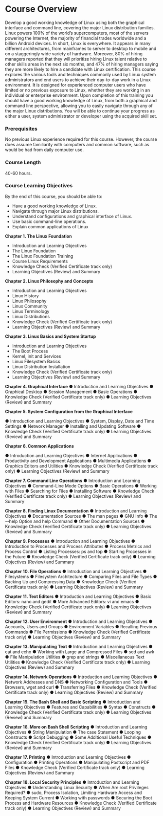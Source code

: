 # Course Overview

Develop a good working knowledge of Linux using both the graphical interface and command line, covering the major Linux distribution families.
Linux powers 100% of the world’s supercomputers, most of the servers powering the Internet, the majority of financial trades worldwide and a billion Android devices. In short, Linux is everywhere. It appears in many different architectures, from mainframes to server to desktop to mobile and on a staggeringly wide variety of hardware. Moreover, 80% of hiring managers reported that they will prioritize hiring Linux talent relative to other skills areas in the next six months, and 47% of hiring managers saying they are more likely to hire a candidate with Linux certification. This course explores the various tools and techniques commonly used by Linux system administrators and end users to achieve their day-to-day work in a Linux environment. It is designed for experienced computer users who have limited or no previous exposure to Linux, whether they are working in an individual or enterprise environment. Upon completion of this training you should have a good working knowledge of Linux, from both a graphical and command line perspective, allowing you to easily navigate through any of the major Linux distributions. You will be able to continue your progress as either a user, system administrator or developer using the acquired skill set.


### Prerequisites
No previous Linux experience required for this course. However, the course does assume
familiarity with computers and common software, such as would be had from daily computer
use.

### Course Length
40-60 hours.
    
    
### Course Learning Objectives

By the end of this course, you should be able to:

* Have a good working knowledge of Linux.
* Navigate through major Linux distributions.
* Understand configurations and graphical interface of Linux.
* Use basic command-line operations.
* Explain common applications of Linux



**Chapter 1. The Linux Foundation**

* Introduction and Learning Objectives
* The Linux Foundation
* The Linux Foundation Training
* Course Linux Requirements
* Knowledge Check (Verified Certificate track only)
* Learning Objectives (Review) and Summary


**Chapter 2. Linux Philosophy and Concepts**

* Introduction and Learning Objectives
* Linux History
* Linux Philosophy
* Linux Community
* Linux Terminology
* Linux Distributions
* Knowledge Check (Verified Certificate track only)
* Learning Objectives (Review) and Summary


**Chapter 3. Linux Basics and System Startup**
* Introduction and Learning Objectives
* The Boot Process
* Kernel, init and Services
* Linux Filesystem Basics
* Linux Distribution Installation
* Knowledge Check (Verified Certificate track only)
* Learning Objectives (Review) and Summary


**Chapter 4. Graphical Interface**
● Introduction and Learning Objectives
● Graphical Desktop
● Session Management
● Basic Operations
● Knowledge Check (Verified Certificate track only)
● Learning Objectives (Review) and Summary


**Chapter 5. System Configuration from the Graphical Interface**

● Introduction and Learning Objectives
● System, Display, Date and Time Settings
● Network Manager
● Installing and Updating Software
● Knowledge Check (Verified Certificate track only)
● Learning Objectives (Review) and Summary


**Chapter 6. Common Applications**

● Introduction and Learning Objectives
● Internet Applications
● Productivity and Development Applications
● Multimedia Applications
● Graphics Editors and Utilities
● Knowledge Check (Verified Certificate track only)
● Learning Objectives (Review) and Summary


**Chapter 7. Command Line Operations**
● Introduction and Learning Objectives
● Command-Line Mode Options
● Basic Operations
● Working with Files
● Searching for Files
● Installing Software
● Knowledge Check (Verified Certificate track only)
● Learning Objectives (Review) and Summary


**Chapter 8. Finding Linux Documentation**
● Introduction and Learning Objectives
● Documentation Sources
● The man pages
● GNU Info
● The --help Option and help Command
● Other Documentation Sources
● Knowledge Check (Verified Certificate track only)
● Learning Objectives (Review) and Summary


**Chapter 9. Processes**
● Introduction and Learning Objectives
● Introduction to Processes and Process Attributes
● Process Metrics and Process Control
● Listing Processes: ps and top
● Starting Processes in the Future
● Knowledge Check (Verified Certificate track only)
● Learning Objectives (Review) and Summary


**Chapter 10. File Operations**
● Introduction and Learning Objectives
● Filesystems
● Filesystem Architecture
● Comparing Files and File Types
● Backing Up and Compressing Data
● Knowledge Check (Verified Certificate track only)
● Learning Objectives (Review) and Summary


**Chapter 11. Text Editors**
● Introduction and Learning Objectives
● Basic Editors: nano and gedit
● More Advanced Editors: vi and emacs
● Knowledge Check (Verified Certificate track only)
● Learning Objectives (Review) and Summary


**Chapter 12. User Environment**
● Introduction and Learning Objectives
● Accounts, Users and Groups
● Environment Variables
● Recalling Previous Commands
● File Permissions
● Knowledge Check (Verified Certificate track only)
● Learning Objectives (Review) and Summary


**Chapter 13. Manipulating Text**
● Introduction and Learning Objectives
● cat and echo
● Working with Large and Compressed Files
● sed and awk
● File Manipulation Utilities
● grep and strings
● Miscellaneous Text Utilities
● Knowledge Check (Verified Certificate track only)
● Learning Objectives (Review) and Summary


**Chapter 14. Network Operations**
● Introduction and Learning Objectives
● Network Addresses and DNS
● Networking Configuration and Tools
● Browsers, wget and curl
● Transferring Files
● Knowledge Check (Verified Certificate track only)
● Learning Objectives (Review) and Summary


**Chapter 15. The Bash Shell and Basic Scripting**
● Introduction and Learning Objectives
● Features and Capabilities
● Syntax
● Constructs
● Knowledge Check (Verified Certificate track only)
● Learning Objectives (Review) and Summary


**Chapter 16. More on Bash Shell Scripting**
● Introduction and Learning Objectives
● String Manipulation
● The case Statement
● Looping Constructs
● Script Debugging
● Some Additional Useful Techniques
● Knowledge Check (Verified Certificate track only)
● Learning Objectives (Review) and Summary


**Chapter 17. Printing**
● Introduction and Learning Objectives
● Configuration
● Printing Operations
● Manipulating Postscript and PDF Files
● Knowledge Check (Verified Certificate track only)
● Learning Objectives (Review) and Summary


**Chapter 18. Local Security Principles**
● Introduction and Learning Objectives
● Understanding Linux Security
● When Are root Privileges Required?
● sudo, Process Isolation, Limiting Hardware Access and Keeping System Current
● Working with passwords
● Securing the Boot Process and Hardware Resources
● Knowledge Check (Verified Certificate track only)
● Learning Objectives (Review) and Summary




